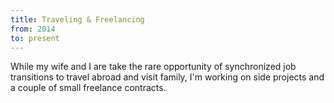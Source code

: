 ```yaml
---
title: Traveling & Freelancing
from: 2014
to: present
---
```


While my wife and I are take the rare opportunity of synchronized job transitions to
travel abroad and visit family, I'm working on side projects and a couple of small 
freelance contracts.
